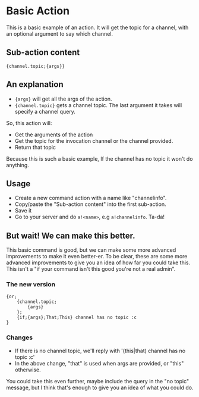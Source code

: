 # Basic Action

This is a basic example of an action. It will get the topic for a channel, with an optional argument to say which channel.

## Sub-action content

```
{channel.topic;{args}}
```

## An explanation

- `{args}` will get all the args of the action.
- `{channel.topic}` gets a channel topic. The last argument it takes will specify a channel query.

So, this action will:

- Get the arguments of the action
- Get the topic for the invocation channel or the channel provided.
- Return that topic

Because this is such a basic example, If the channel has no topic it won't do anything.

## Usage

- Create a new command action with a name like "channelinfo".
- Copy/paste the "Sub-action content" into the first sub-action.
- Save it
- Go to your server and do `a!<name>`, e.g `a!channelinfo`. Ta-da!

## But wait! We can make this better.

This basic command is good, but we can make some more advanced improvements to make it even better-er. To be clear, these are some more advanced improvements to give you an idea of how far you could take this. This isn't a "if your command isn't this good you're not a real admin".

### The new version

```
{or;
    {channel.topic;
        {args}
    };
    {if;{args};That;This} channel has no topic :c
}
```

### Changes

- If there is no channel topic, we'll reply with '(this|that) channel has no topic :c'
- In the above change, "that" is used when args are provided, or "this" otherwise.

You could take this even further, maybe include the query in the "no topic" message, but I think that's enough to give you an idea of what you could do.
